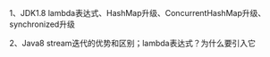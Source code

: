 1、JDK1.8 lambda表达式、HashMap升级、ConcurrentHashMap升级、synchronized升级

2、Java8 stream迭代的优势和区别；lambda表达式？为什么要引入它